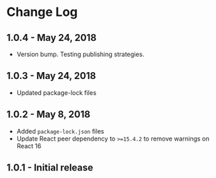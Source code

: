 # Change Log

## 1.0.4 - May 24, 2018

- Version bump. Testing publishing strategies.

## 1.0.3 - May 24, 2018

- Updated package-lock files

## 1.0.2 - May 8, 2018

- Added `package-lock.json` files
- Update React peer dependency to `>=15.4.2` to remove warnings on React 16

## 1.0.1 - Initial release
